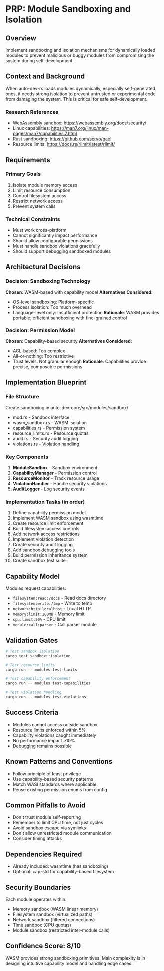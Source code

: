 # PRP: Module Sandboxing and Isolation

## Overview
Implement sandboxing and isolation mechanisms for dynamically loaded modules to prevent malicious or buggy modules from compromising the system during self-development.

## Context and Background
When auto-dev-rs loads modules dynamically, especially self-generated ones, it needs strong isolation to prevent untrusted or experimental code from damaging the system. This is critical for safe self-development.

### Research References
- WebAssembly sandbox: https://webassembly.org/docs/security/
- Linux capabilities: https://man7.org/linux/man-pages/man7/capabilities.7.html
- Rust sandboxing: https://github.com/servo/gaol
- Resource limits: https://docs.rs/rlimit/latest/rlimit/

## Requirements

### Primary Goals
1. Isolate module memory access
2. Limit resource consumption
3. Control filesystem access
4. Restrict network access
5. Prevent system calls

### Technical Constraints
- Must work cross-platform
- Cannot significantly impact performance
- Should allow configurable permissions
- Must handle sandbox violations gracefully
- Should support debugging sandboxed modules

## Architectural Decisions

### Decision: Sandboxing Technology
**Chosen**: WASM-based with capability model
**Alternatives Considered**:
- OS-level sandboxing: Platform-specific
- Process isolation: Too much overhead
- Language-level only: Insufficient protection
**Rationale**: WASM provides portable, efficient sandboxing with fine-grained control

### Decision: Permission Model
**Chosen**: Capability-based security
**Alternatives Considered**:
- ACL-based: Too complex
- All-or-nothing: Too restrictive
- Trust levels: Not granular enough
**Rationale**: Capabilities provide precise, composable permissions

## Implementation Blueprint

### File Structure
Create sandboxing in auto-dev-core/src/modules/sandbox/
- mod.rs - Sandbox interface
- wasm_sandbox.rs - WASM isolation
- capabilities.rs - Permission system
- resource_limits.rs - Resource quotas
- audit.rs - Security audit logging
- violations.rs - Violation handling

### Key Components
1. **ModuleSandbox** - Sandbox environment
2. **CapabilityManager** - Permission control
3. **ResourceMonitor** - Track resource usage
4. **ViolationHandler** - Handle security violations
5. **AuditLogger** - Log security events

### Implementation Tasks (in order)
1. Define capability permission model
2. Implement WASM sandbox using wasmtime
3. Create resource limit enforcement
4. Build filesystem access controls
5. Add network access restrictions
6. Implement violation detection
7. Create security audit logging
8. Add sandbox debugging tools
9. Build permission inheritance system
10. Create sandbox test suite

## Capability Model
Modules request capabilities:
- `filesystem:read:/docs` - Read docs directory
- `filesystem:write:/tmp` - Write to temp
- `network:http:localhost` - Local HTTP
- `memory:limit:100MB` - Memory limit
- `cpu:limit:50%` - CPU limit
- `module:call:parser` - Call parser module

## Validation Gates

```bash
# Test sandbox isolation
cargo test sandbox::isolation

# Test resource limits
cargo run -- modules test-limits

# Test capability enforcement
cargo run -- modules test-capabilities

# Test violation handling
cargo run -- modules test-violations
```

## Success Criteria
- Modules cannot access outside sandbox
- Resource limits enforced within 5%
- Capability violations caught immediately
- No performance impact >10%
- Debugging remains possible

## Known Patterns and Conventions
- Follow principle of least privilege
- Use capability-based security patterns
- Match WASI standards where applicable
- Reuse existing permission enums from config

## Common Pitfalls to Avoid
- Don't trust module self-reporting
- Remember to limit CPU time, not just cycles
- Avoid sandbox escape via symlinks
- Don't allow unrestricted module communication
- Consider timing attacks

## Dependencies Required
- Already included: wasmtime (has sandboxing)
- Optional: cap-std for capability-based filesystem

## Security Boundaries
Each module operates within:
- Memory sandbox (WASM linear memory)
- Filesystem sandbox (virtualized paths)
- Network sandbox (filtered connections)
- Time sandbox (CPU quotas)
- Module sandbox (restricted inter-module calls)

## Confidence Score: 8/10
WASM provides strong sandboxing primitives. Main complexity is in designing intuitive capability model and handling edge cases.